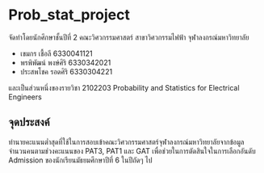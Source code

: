 # Prob_stat_project

จัดทำโดยนักศึกษาชั้นปีที่ 2 คณะวิศวกรรมศาสตร์ สาขาวิศวกรรมไฟฟ้า จุฬาลงกรณ์มหาวิทยาลัย

- เขมกร เชื้อลี 6330041121
- พรพิพัฒน์ พงษ์ศิริ 6330342021
- ประสพโชค รอดศิริ 6330304221

และเป็นส่วนหนึ่งของรายวิชา 2102203 Probability and Statistics for Electrical Engineers

## จุดประสงค์
ทำนายคะแนนต่ำสุดที่ใช้ในการสอบเข้าคณะวิศวกรรมศาสตร์จุฬาลงกรณ์มหาวิทยาลัยจากข้อมูล จำนวนคนตามช่วงคะแนนของ PAT3, PAT1 และ GAT เพื่อช่วยในการตัดสินใจในการเลือกอันดับ Admission ของนักเรียนมัธยมศึกษาปีที่ 6 ในปีถัดๆ ไป
